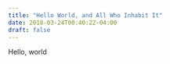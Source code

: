 ```yaml
---
title: "Hello World, and All Who Inhabit It"
date: 2018-03-24T00:40:22-04:00
draft: false
---
```


Hello, world